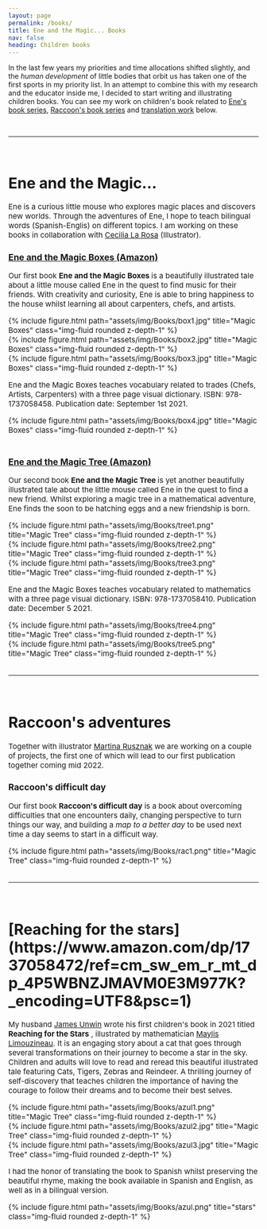 ```yaml
---
layout: page
permalink: /books/
title: Ene and the Magic... Books
nav: false
heading: Children books
---
```


In the last few years my priorities and time allocations shifted slightly, and the <i>human development</i> of little bodies that orbit us has taken one of the first sports in my priority list. In an attempt to combine this with my research and the educator inside me,  I decided to start writing and illustrating children books. You can see my work on children's book related to   <a href="#ene">Ene's book series</a>, <a href="#raccoon">Raccoon's book series</a> and <a href="#azul">translation work</a> below.

<br>
<hr>
<span style="font-size:15px">
<br>

 
 
 
<h1 id="ene">Ene and the Magic…  </h1>
 

Ene is a curious little mouse who explores magic places and discovers new worlds. Through the adventures of Ene, I hope to teach bilingual words (Spanish-Englis) on different topics. 
I am working on these books in collaboration with [Cecilia La Rosa](https://www.instagram.com/cecilialarosa.ilus/) (Illustrator).
 

### [Ene and the Magic Boxes (Amazon)](https://www.amazon.com/Ene-Magic-boxes-Artisans-Adventures/dp/1737058456)

Our first book <b> Ene and the Magic Boxes </b>  is a beautifully illustrated tale about a little mouse called Ene in the quest to find music for their friends. With creativity and curiosity, Ene is able to bring happiness to the house whilst learning all about carpenters, chefs, and artists.

<div class="row">
    <div class="col-sm mt-3 mt-md-0">
        {% include figure.html path="assets/img/Books/box1.jpg" title="Magic Boxes" class="img-fluid rounded z-depth-1" %}
    </div>
    <div class="col-sm mt-3 mt-md-0">
        {% include figure.html path="assets/img/Books/box2.jpg" title="Magic Boxes" class="img-fluid rounded z-depth-1" %}
    </div>
    <div class="col-sm mt-3 mt-md-0">
        {% include figure.html path="assets/img/Books/box3.jpg" title="Magic Boxes" class="img-fluid rounded z-depth-1" %}
    </div>
</div>
 
Ene and the Magic Boxes teaches vocabulary related to trades (Chefs, Artists, Carpenters) with a three page visual dictionary.  ISBN: 978-1737058458. Publication date: September 1st 2021.

<div class="row">
    <div class="col-sm mt-3 mt-md-0">
        {% include figure.html path="assets/img/Books/box4.jpg" title="Magic Boxes" class="img-fluid rounded z-depth-1" %}
    </div>
</div>

<br>




### [Ene and the Magic Tree (Amazon)](https://www.amazon.com/Ene-Magic-Tree-Mathematical-Adventures/dp/1737058413)

Our second book <b> Ene and the Magic Tree </b>  is yet another beautifully illustrated tale about the little mouse called Ene in  the quest to find a new friend. Whilst exploring a magic tree in a mathematical adventure, Ene finds the soon to be hatching eggs and a new friendship is born.

<div class="row">
    <div class="col-sm mt-3 mt-md-0">
        {% include figure.html path="assets/img/Books/tree1.png" title="Magic Tree" class="img-fluid rounded z-depth-1" %}
    </div>
    <div class="col-sm mt-3 mt-md-0">
        {% include figure.html path="assets/img/Books/tree2.png" title="Magic Tree" class="img-fluid rounded z-depth-1" %}
    </div>
    <div class="col-sm mt-3 mt-md-0">
        {% include figure.html path="assets/img/Books/tree3.png" title="Magic Tree" class="img-fluid rounded z-depth-1" %}
    </div>
</div>
 
Ene and the Magic Boxes teaches vocabulary related to mathematics with a three page visual dictionary.  ISBN: 978-1737058410. Publication date: December 5 2021.

<div class="row">
    <div class="col-sm mt-3 mt-md-0">
        {% include figure.html path="assets/img/Books/tree4.png" title="Magic Tree" class="img-fluid rounded z-depth-1" %}
    </div>
</div>

 
 <div class="row">
    <div class="col-sm mt-3 mt-md-0">
        {% include figure.html path="assets/img/Books/tree5.png" title="Magic Tree" class="img-fluid rounded z-depth-1" %}
    </div>
</div>


 
 
<br>
<hr>
<span style="font-size:15px">
<br>

<h1 id="raccoon">Raccoon's adventures  </h1>
 

Together with illustrator [Martina Rusznak](https://tinarusznak.com/) we are working on a couple of projects, the first one of which will lead to our first publication together coming mid 2022.

### Raccoon's difficult day

Our first book <b> Raccoon's difficult day</b> is a book about overcoming difficulties that one encounters daily, changing perspective to turn things our way, and building a <i>map to a better day</i> to be used next time a day seems to start in a difficult way. 

 <div class="row">
    <div class="col-sm mt-3 mt-md-0">
        {% include figure.html path="assets/img/Books/rac1.png" title="Magic Tree" class="img-fluid rounded z-depth-1" %}
    </div>
</div>
</div>
<br>
<hr>
<span style="font-size:15px">
<br>


<h1 id="azul">[Reaching for the stars](https://www.amazon.com/dp/1737058472/ref=cm_sw_em_r_mt_dp_4P5WBNZJMAVM0E3M977K?_encoding=UTF8&psc=1)
  </h1>
 
My husband [James Unwin](https://unwin.people.uic.edu/James_Unwin.html) wrote his first children's book in 2021 titled  <b>Reaching for the Stars</b> ,  illustrated by mathematician [Maylis Limouzineau](https://lucky8locke.ultra-book.com/). It is an engaging story about a cat that goes through several transformations on their journey to become a star in the sky. Children and adults will love to read and reread this beautiful illustrated tale featuring Cats, Tigers, Zebras and Reindeer. A thrilling journey of self-discovery that teaches children the importance of having the courage to follow their dreams and to become their best selves.

<div class="row">
    <div class="col-sm mt-3 mt-md-0">
        {% include figure.html path="assets/img/Books/azul1.png" title="Magic Tree" class="img-fluid rounded z-depth-1" %}
    </div>
    <div class="col-sm mt-3 mt-md-0">
        {% include figure.html path="assets/img/Books/azul2.jpg" title="Magic Tree" class="img-fluid rounded z-depth-1" %}
    </div>
    <div class="col-sm mt-3 mt-md-0">
        {% include figure.html path="assets/img/Books/azul3.jpg" title="Magic Tree" class="img-fluid rounded z-depth-1" %}
    </div>
</div>

I had the honor of translating the book to Spanish whilst preserving the beautiful rhyme, making the book available in Spanish and English, as well as in a bilingual version. 

 <div class="row">
    <div class="col-sm mt-3 mt-md-0">
        {% include figure.html path="assets/img/Books/azul.png" title="stars" class="img-fluid rounded z-depth-1" %}
    </div>
</div>




